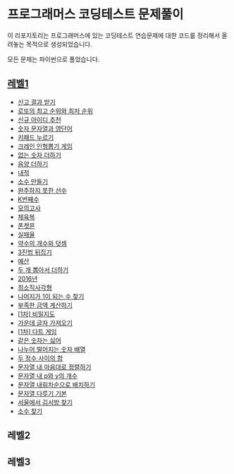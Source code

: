 # 프로그래머스 코딩테스트 문제풀이

이 리포지토리는 프로그래머스에 있는 코딩테스트 연습문제에 대한 코드를 정리해서 올려놓는 목적으로 생성되었습니다.

모든 문제는 파이썬으로 풀었습니다.

## [레벨1](https://github.com/westreed/ProgrammersAlgorithm/tree/main/lv1)
* [신고 결과 받기](https://github.com/westreed/ProgrammersAlgorithm/blob/main/lv1/%EC%8B%A0%EA%B3%A0%20%EA%B2%B0%EA%B3%BC%20%EB%B0%9B%EA%B8%B0.py)
* [로또의 최고 순위와 최저 순위](https://github.com/westreed/ProgrammersAlgorithm/blob/main/lv1/%EB%A1%9C%EB%98%90%EC%9D%98%20%EC%B5%9C%EA%B3%A0%20%EC%88%9C%EC%9C%84%EC%99%80%20%EC%B5%9C%EC%A0%80%20%EC%88%9C%EC%9C%84.py)
* [신규 아이디 추천](https://github.com/westreed/ProgrammersAlgorithm/blob/main/lv1/%EC%8B%A0%EA%B7%9C%20%EC%95%84%EC%9D%B4%EB%94%94%20%EC%B6%94%EC%B2%9C.py)
* [숫자 문자열과 영단어]()
* [키패드 누르기]()
* [크레인 인형뽑기 게임]()
* [없는 숫자 더하기]()
* [음양 더하기]()
* [내적]()
* [소수 만들기]()
* [완주하지 못한 선수]()
* [K번째수]()
* [모의고사]()
* [체육복]()
* [폰켓몬]()
* [실패율]()
* [약수의 개수와 덧셈]()
* [3진법 뒤집기]()
* [예산]()
* [두 개 뽑아서 더하기]()
* [2016년]()
* [최소직사각형]()
* [나머지가 1이 되는 수 찾기]()
* [부족한 금액 계산하기]()
* [[1차] 비밀지도]()
* [가운데 글자 가져오기]()
* [[1차] 다트 게임]()
* [같은 숫자는 싫어]()
* [나누어 떨어지는 숫자 배열]()
* [두 정수 사이의 합]()
* [문자열 내 마음대로 정렬하기]()
* [문자열 내 p와 y의 개수]()
* [문자열 내림차순으로 배치하기]()
* [문자열 다루기 기본]()
* [서울에서 김서방 찾기]()
* [소수 찾기]()


## 레벨2

## 레벨3